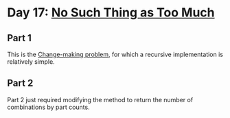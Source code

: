 # Day 17: [No Such Thing as Too Much](https://adventofcode.com/2015/day/17)

## Part 1

This is the [Change-making problem](https://en.wikipedia.org/wiki/Change-making_problem), for which a recursive implementation is relatively simple.

## Part 2

Part 2 just required modifying the method to return the number of combinations by part counts.